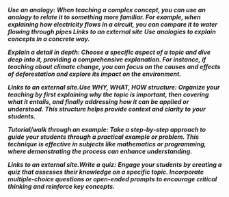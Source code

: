 ***Use an analogy:
When teaching a complex concept, you can use an analogy to relate it to something more familiar. For example, when explaining how electricity flows in a circuit, you can compare it to water flowing through pipes Links to an external site***
***Use analogies to explain concepts in a concrete way.***


***Explain a detail in depth:
Choose a specific aspect of a topic and dive deep into it, providing a comprehensive explanation. For instance, if teaching about climate change, you can focus on the causes and effects of deforestation and explore its impact on the environment.***

***Links to an external site.Use WHY, WHAT, HOW structure:
Organize your teaching by first explaining why the topic is important, then covering what it entails, and finally addressing how it can be applied or understood. This structure helps provide context and clarity to your students.***

***Tutorial/walk through an example: Take a step-by-step approach to guide your students through a practical example or problem. This technique is effective in subjects like mathematics or programming, where demonstrating the process can enhance understanding.***

***Links to an external site.Write a quiz:***
***Engage your students by creating a quiz that assesses their knowledge on a specific topic. Incorporate multiple-choice questions or open-ended prompts to encourage critical thinking and reinforce key concepts.***